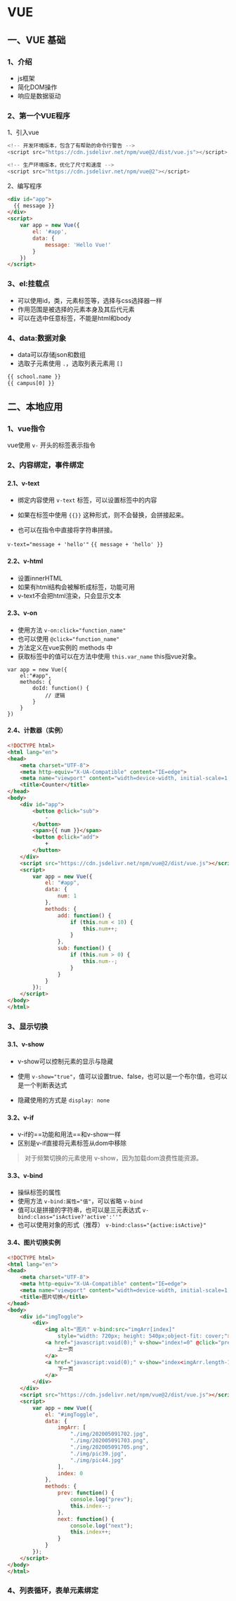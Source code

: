 # VUE

## 一、VUE 基础

### 1、介绍

-   js框架
-   简化DOM操作
-   响应是数据驱动



### 2、第一个VUE程序

1、引入vue

```js
<!-- 开发环境版本，包含了有帮助的命令行警告 -->
<script src="https://cdn.jsdelivr.net/npm/vue@2/dist/vue.js"></script>

<!-- 生产环境版本，优化了尺寸和速度 -->
<script src="https://cdn.jsdelivr.net/npm/vue@2"></script>
```

2、编写程序

```html
<div id="app">
  {{ message }}
</div>
<script>
    var app = new Vue({
        el: '#app',
        data: {
            message: 'Hello Vue!'
        }
    })
</script>
```

### 3、el:挂载点

-   可以使用id，类，元素标签等，选择与css选择器一样
-   作用范围是被选择的元素本身及其后代元素
-   可以在选中任意标签，不能是html和body

### 4、data:数据对象

-   data可以存储json和数组
-   选取子元素使用 `.`，选取列表元素用 `[]`

```html
{{ school.name }}
{{ campus[0] }}
```

## 二、本地应用

### 1、vue指令

vue使用 `v-` 开头的标签表示指令

### 2、内容绑定，事件绑定

#### 2.1、v-text

-   绑定内容使用 `v-text` 标签，可以设置标签中的内容

-   如果在标签中使用 `{{}}` 这种形式，则不会替换，会拼接起来。

-   也可以在指令中直接将字符串拼接。

`v-text="message + 'hello'"` `{{ message + 'hello' }}`

#### 2.2、v-html

-   设置innerHTML
-   如果有html结构会被解析成标签，功能可用
-   v-text不会把html渲染，只会显示文本

#### 2.3、v-on

-    使用方法 `v-on:click="function_name"`
-   也可以使用 `@click="function_name"`
-   方法定义在vue实例的 methods 中
-   获取标签中的值可以在方法中使用 `this.var_name` this指vue对象。

```vue
var app = new Vue({
    el:"#app",
    methods: {
        doId: function() {
            // 逻辑
        }
    }
})
```

#### 2.4、计数器（实例）

```html
<!DOCTYPE html>
<html lang="en">
<head>
    <meta charset="UTF-8">
    <meta http-equiv="X-UA-Compatible" content="IE=edge">
    <meta name="viewport" content="width=device-width, initial-scale=1.0">
    <title>Counter</title>
</head>
<body>
    <div id="app">
        <button @click="sub">
            -
        </button>
        <span>{{ num }}</span>
        <button @click="add">
            +
        </button>
    </div>
    <script src="https://cdn.jsdelivr.net/npm/vue@2/dist/vue.js"></script>
    <script>
        var app = new Vue({
            el: "#app",
            data: {
                num: 1
            },
            methods: {
                add: function() {
                    if (this.num < 10) {
                        this.num++;
                    }
                },
                sub: function() {
                    if (this.num > 0) {
                        this.num--;
                    }
                }
            }
        });
    </script>
</body>
</html>
```

### 3、显示切换

#### 3.1、v-show

-   v-show可以控制元素的显示与隐藏

-   使用 `v-show="true"`，值可以设置true、false，也可以是一个布尔值，也可以是一个判断表达式
-   隐藏使用的方式是 `display: none`

#### 3.2、v-if

-   v-if的==功能和用法==和v-show一样
-   区别是v-if直接将元素标签从dom中移除

>   对于频繁切换的元素使用 v-show，因为加载dom浪费性能资源。

#### 3.3、v-bind

-   操纵标签的属性
-   使用方法 `v-bind:属性="值"`，可以省略 `v-bind`
-   值可以是拼接的字符串，也可以是三元表达式 `v-bind:class="isActive?'active':''"`
-   也可以使用对象的形式（推荐） `v-bind:class="{active:isActive}"`

#### 3.4、图片切换实例

```html
<!DOCTYPE html>
<html lang="en">
<head>
    <meta charset="UTF-8">
    <meta http-equiv="X-UA-Compatible" content="IE=edge">
    <meta name="viewport" content="width=device-width, initial-scale=1.0">
    <title>图片切换</title>
</head>
<body>
    <div id="imgToggle">
        <div>
            <img alt="图片" v-bind:src="imgArr[index]"
                style="width: 720px; height: 540px;object-fit: cover;">
            <a href="javascript:void(0);" v-show="index!=0" @click="prev">
                上一页
            </a>
            <a href="javascript:void(0);" v-show="index<imgArr.length-1" @click="next" >
                下一页
            </a>
        </div>
    </div>
    <script src="https://cdn.jsdelivr.net/npm/vue@2/dist/vue.js"></script>
    <script>
        var app = new Vue({
            el: "#imgToggle",
            data: {
                imgArr: [
                    "./img/202005091702.jpg",
                    "./img/202005091703.png",
                    "./img/202005091705.png",
                    "./img/pic39.jpg",
                    "./img/pic44.jpg"
                ],
                index: 0
            },
            methods: {
                prev: function() {
                    console.log("prev");
                    this.index--;
                },
                next: function() {
                    console.log("next");
                    this.index++;
                }
            }
        });
    </script>
</body>
</html>
```

### 4、列表循环，表单元素绑定


